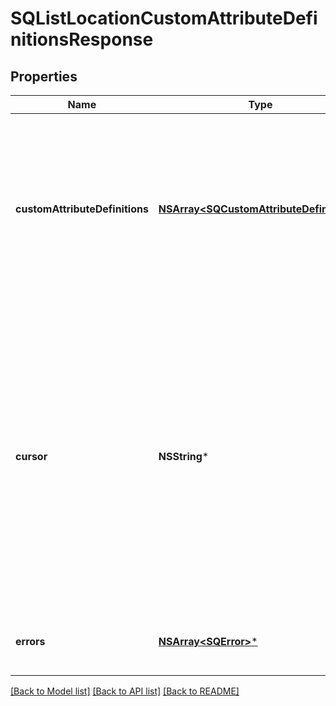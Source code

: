 # SQListLocationCustomAttributeDefinitionsResponse

## Properties
Name | Type | Description | Notes
------------ | ------------- | ------------- | -------------
**customAttributeDefinitions** | [**NSArray&lt;SQCustomAttributeDefinition&gt;***](SQCustomAttributeDefinition.md) | The retrieved custom attribute definitions. If no custom attribute definitions are found, Square returns an empty object (&#x60;{}&#x60;). | [optional] 
**cursor** | **NSString*** | The cursor to provide in your next call to this endpoint to retrieve the next page of results for your original request. This field is present only if the request succeeded and additional results are available. For more information, see [Pagination](https://developer.squareup.com/docs/build-basics/common-api-patterns/pagination). | [optional] 
**errors** | [**NSArray&lt;SQError&gt;***](SQError.md) | Any errors that occurred during the request. | [optional] 

[[Back to Model list]](../README.md#documentation-for-models) [[Back to API list]](../README.md#documentation-for-api-endpoints) [[Back to README]](../README.md)


